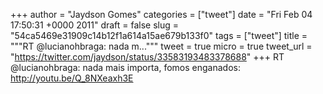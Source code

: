 
+++
author = "Jaydson Gomes"
categories = ["tweet"]
date = "Fri Feb 04 17:50:31 +0000 2011"
draft = false
slug = "54ca5469e31909c14b12f1a614a15ae679b133f0"
tags = ["tweet"]
title = """RT @lucianohbraga: nada m..."""
tweet = true
micro = true
tweet_url = "https://twitter.com/jaydson/status/33583193483378688"
+++
RT @lucianohbraga: nada mais importa, fomos enganados: http://youtu.be/Q_8NXeaxh3E

